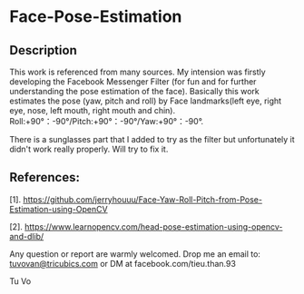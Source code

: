 # Face-Pose-Estimation

## Description
This work is referenced from many sources. My intension was firstly developing the Facebook Messenger Filter (for fun and for further understanding the pose estimation of the face).
Basically this work estimates the pose (yaw, pitch and roll) by Face landmarks(left eye, right eye, nose, left mouth, right mouth and chin). Roll:+90°：-90°/Pitch:+90°：-90°/Yaw:+90°：-90°.

There is a sunglasses part that I added to try as the filter but unfortunately it didn't work really properly. Will try to fix it.

## References:
[1]. https://github.com/jerryhouuu/Face-Yaw-Roll-Pitch-from-Pose-Estimation-using-OpenCV

[2]. https://www.learnopencv.com/head-pose-estimation-using-opencv-and-dlib/

Any question or report are warmly welcomed. Drop me an email to: tuvovan@tricubics.com or DM at facebook.com/tieu.than.93


Tu Vo

